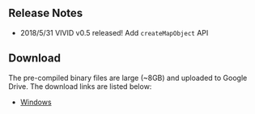 ## Release Notes
- 2018/5/31 VIVID v0.5 released! Add `createMapObject` API

## Download
The pre-compiled binary files are large (~8GB) and uploaded to Google Drive. The download links are listed below:

- [Windows](https://drive.google.com/open?id=18EMYzQpfd-VRArLR0OVhL_2SSWgLGNrS)
